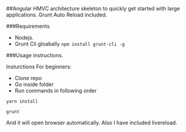 ##Angular HMVC architecture skeleton to quickly get started with large applications. Grunt Auto Reload included.

###Requirements

- Nodejs.
- Grunt Cli gloabally `npm install grunt-cli -g`


###Usage instructions.

Insturctions For beginners:

- Clone repo
- Go inside folder
- Run commands in following order

`yarn install`

`grunt`

And it will open browser automatically. Also I have included livereload.
